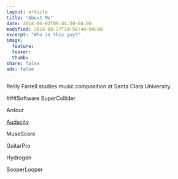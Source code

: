 ```yaml
---
layout: article
title: "About Me"
date: 2014-06-02T09:44:20-04:00
modified: 2014-08-27T14:56:44-04:00
excerpt: "Who is this guy?"
image:
  feature:
  teaser:
  thumb:
share: false
ads: false
---
```


Reilly Farrell studies music composition at Santa Clara University.

###Software
SuperCollider

Ardour

[Audacity](http://en.wikipedia.org/wiki/Audacity_(audio_editor))

MuseScore

GuitarPro

Hydrogen

SooperLooper
